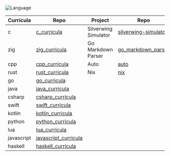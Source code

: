 ![Language](https://github-readme-stats.vercel.app/api/top-langs/?username=permalik&size_weight=0.5&count_weight=0.5&theme=apprentice&card_width=650&langs_count=20&custom_title=Languages&layout=compact)

| Curricula  | Repo                                                            | Project              | Repo                                                                     |
|------------|-----------------------------------------------------------------|----------------------|--------------------------------------------------------------------------|
| c          | [c_curricula](https://github.com/permalik/c_curricula)          | Silverwing Simulator | [silverwing-simulator](https://github.com/permalik/silverwing_simulator) |
| zig        | [zig_curricula](https://github.com/permalik/c_curricula)        | Go Markdown Parser   | [go_markdown_parser](https://github.com/permalik/go_markdown_parser)     |
| cpp        | [cpp_curricula](https://github.com/permalik/c_curricula)        | Auto                 | [auto](https://github.com/permalik/auto)                                 |
| rust       | [rust_curricula](https://github.com/permalik/c_curricula)       | Nix                  | [nix](https://github.com/permalik/nix)                                   |
| go         | [go_curricula](https://github.com/permalik/c_curricula)         |                      |                                                                          |
| java       | [java_curricula](https://github.com/permalik/c_curricula)       |                      |                                                                          |
| csharp     | [csharp_curricula](https://github.com/permalik/c_curricula)     |                      |                                                                          |
| swift      | [swift_curricula](https://github.com/permalik/c_curricula)      |                      |                                                                          |
| kotlin     | [kotlin_curricula](https://github.com/permalik/c_curricula)     |                      |                                                                          |
| python     | [python_curricula](https://github.com/permalik/c_curricula)     |                      |                                                                          |
| lua        | [lua_curricula](https://github.com/permalik/c_curricula)        |                      |                                                                          |
| javascript | [javascript_curricula](https://github.com/permalik/c_curricula) |                      |                                                                          |
| haskell    | [haskell_curricula](https://github.com/permalik/c_curricula)    |                      |                                                                          |

<!--
![Language](https://github-readme-stats.vercel.app/api/top-langs/?username=permalik&size_weight=0.5&count_weight=0.5&theme=apprentice&langs_count=20&custom_title=Languages&layout=compact)
-->

<!--
**permalik/permalik** is a ✨ _special_ ✨ repository because its `README.md` (this file) appears on your GitHub profile.

Here are some ideas to get you started:

- 🔭 I’m currently working on ...
- 🌱 I’m currently learning ...
- 👯 I’m looking to collaborate on ...
- 🤔 I’m looking for help with ...
- 💬 Ask me about ...
- 📫 How to reach me: ...
- 😄 Pronouns: ...
- ⚡ Fun fact: ...
-->
